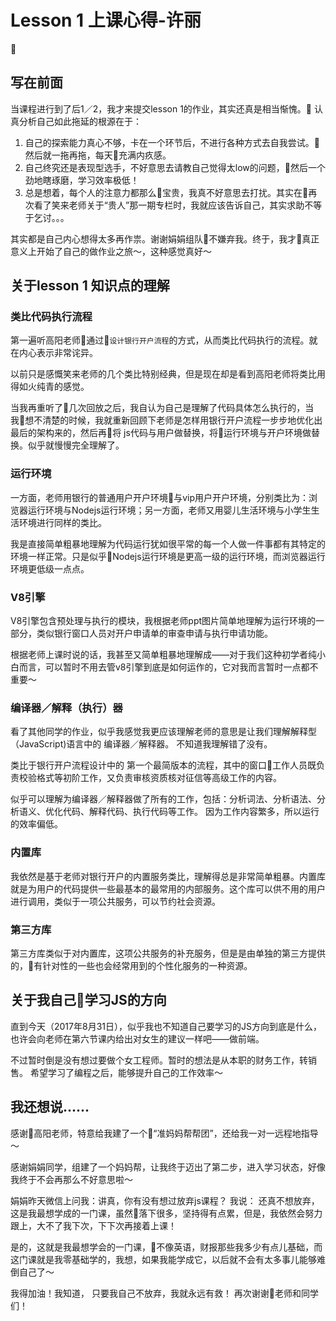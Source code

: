 # Lesson 1 上课心得-许丽

## 写在前面

当课程进行到了后1／2，我才来提交lesson 1的作业，其实还真是相当惭愧。
认真分析自己如此拖延的根源在于：
1. 自己的探索能力真心不够，卡在一个环节后，不进行各种方式去自我尝试。 然后就一拖再拖，每天充满内疚感。
2. 自己终究还是表现型选手，不好意思去请教自己觉得太low的问题，然后一个劲地瞎琢磨，学习效率极低！
3. 总是想着，每个人的注意力都那么宝贵，我真不好意思去打扰。其实在再次看了笑来老师关于“贵人”那一期专栏时，我就应该告诉自己，其实求助不等于乞讨。。。

其实都是自己内心想得太多再作祟。谢谢娟娟组队不嫌弃我。终于，我才真正意义上开始了自己的做作业之旅～，这种感觉真好～

## 关于lesson 1 知识点的理解

### 类比代码执行流程

第一遍听高阳老师通过`设计银行开户流程`的方式，从而类比代码执行的流程。就在内心表示非常诧异。

以前只是感慨笑来老师的几个类比特别经典，但是现在却是看到高阳老师将类比用得如火纯青的感觉。

当我再重听了几次回放之后，我自认为自己是理解了代码具体怎么执行的，当我想不清楚的时候，我就重新回顾下老师是怎样用银行开户流程一步步地优化出最后的架构来的，然后再将 js代码与用户做替换，将运行环境与开户环境做替换。似乎就慢慢完全理解了。

### 运行环境

一方面，老师用银行的普通用户开户环境与vip用户开户环境，分别类比为：浏览器运行环境与Nodejs运行环境；另一方面，老师又用婴儿生活环境与小学生生活环境进行同样的类比。 

我是直接简单粗暴地理解为代码运行犹如很平常的每一个人做一件事都有其特定的环境一样正常。只是似乎Nodejs运行环境是更高一级的运行环境，而浏览器运行环境更低级一点点。

### V8引擎
V8引擎包含预处理与执行的模块，我根据老师ppt图片简单地理解为运行环境的一部分，类似银行窗口人员对开户申请单的审查申请与执行申请功能。

根据老师上课时说的话，我甚至又简单粗暴地理解成——对于我们这种初学者纯小白而言，可以暂时不用去管v8引擎到底是如何运作的，它对我而言暂时一点都不重要～

### 编译器／解释（执行）器

看了其他同学的作业，似乎我感觉我更应该理解老师的意思是让我们理解解释型（JavaScript)语言中的 编译器／解释器。 不知道我理解错了没有。

类比于银行开户流程设计中的 第一个最简版本的流程，其中的窗口工作人员既负责校验格式等初阶工作，又负责审核资质核对征信等高级工作的内容。

似乎可以理解为编译器／解释器做了所有的工作，包括：分析词法、分析语法、分析语义、优化代码、解释代码、执行代码等工作。  因为工作内容繁多，所以运行的效率偏低。

### 内置库

我依然是基于老师对银行开户的内置服务类比，理解得总是非常简单粗暴。内置库就是为用户的代码提供一些最基本的最常用的内部服务。这个库可以供不用的用户进行调用，类似于一项公共服务，可以节约社会资源。

### 第三方库
第三方库类似于对内置库，这项公共服务的补充服务，但是是由单独的第三方提供的，有针对性的一些也会经常用到的个性化服务的一种资源。


## 关于我自己学习JS的方向

直到今天（2017年8月31日），似乎我也不知道自己要学习的JS方向到底是什么，也许会向老师在第六节课内给出对女生的建议一样吧——做前端。

不过暂时倒是没有想过要做个女工程师。暂时的想法是从本职的财务工作，转销售。  希望学习了编程之后，能够提升自己的工作效率～

## 我还想说......

感谢高阳老师，特意给我建了一个“准妈妈帮帮团”，还给我一对一远程地指导～

感谢娟娟同学，组建了一个妈妈帮，让我终于迈出了第二步，进入学习状态，好像我终于不会再那么不好意思啦～

娟娟昨天微信上问我：讲真，你有没有想过放弃js课程？
我说： 还真不想放弃，这是我最想学成的一门课，虽然落下很多，坚持得有点累，但是，我依然会努力跟上，大不了我下次，下下次再接着上课！

是的，这就是我最想学会的一门课，不像英语，财报那些我多少有点儿基础，而这门课就是我零基础学的，我想，如果我能学成它，以后就不会有太多事儿能够难倒自己了～

我得加油！我知道， 只要我自己不放弃，我就永远有救！ 再次谢谢老师和同学们！

